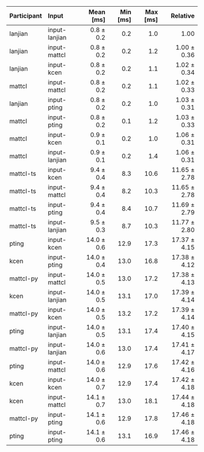 | Participant | Input | Mean [ms] | Min [ms] | Max [ms] | Relative |
|:---|:---|---:|---:|---:|---:|
| lanjian | input-lanjian | 0.8 ± 0.2 | 0.2 | 1.0 | 1.00 |
| lanjian | input-mattcl | 0.8 ± 0.2 | 0.2 | 1.2 | 1.00 ± 0.36 |
| lanjian | input-kcen | 0.8 ± 0.2 | 0.2 | 1.1 | 1.02 ± 0.34 |
| mattcl | input-mattcl | 0.8 ± 0.2 | 0.2 | 1.1 | 1.02 ± 0.33 |
| lanjian | input-pting | 0.8 ± 0.2 | 0.2 | 1.0 | 1.03 ± 0.31 |
| mattcl | input-pting | 0.8 ± 0.2 | 0.1 | 1.2 | 1.03 ± 0.33 |
| mattcl | input-kcen | 0.9 ± 0.1 | 0.2 | 1.0 | 1.06 ± 0.31 |
| mattcl | input-lanjian | 0.9 ± 0.1 | 0.2 | 1.4 | 1.06 ± 0.31 |
| mattcl-ts | input-kcen | 9.4 ± 0.4 | 8.3 | 10.6 | 11.65 ± 2.78 |
| mattcl-ts | input-mattcl | 9.4 ± 0.4 | 8.2 | 10.3 | 11.65 ± 2.78 |
| mattcl-ts | input-pting | 9.4 ± 0.4 | 8.4 | 10.7 | 11.69 ± 2.79 |
| mattcl-ts | input-lanjian | 9.5 ± 0.3 | 8.7 | 10.3 | 11.77 ± 2.80 |
| pting | input-kcen | 14.0 ± 0.6 | 12.9 | 17.3 | 17.37 ± 4.15 |
| kcen | input-pting | 14.0 ± 0.4 | 13.0 | 16.8 | 17.38 ± 4.12 |
| mattcl-py | input-mattcl | 14.0 ± 0.5 | 13.0 | 17.2 | 17.38 ± 4.13 |
| kcen | input-lanjian | 14.0 ± 0.5 | 13.1 | 17.0 | 17.39 ± 4.14 |
| mattcl-py | input-kcen | 14.0 ± 0.5 | 13.2 | 17.2 | 17.39 ± 4.14 |
| pting | input-lanjian | 14.0 ± 0.5 | 13.1 | 17.4 | 17.40 ± 4.15 |
| mattcl-py | input-lanjian | 14.0 ± 0.6 | 13.0 | 17.4 | 17.41 ± 4.17 |
| pting | input-mattcl | 14.0 ± 0.6 | 12.9 | 17.6 | 17.42 ± 4.16 |
| kcen | input-kcen | 14.0 ± 0.7 | 12.9 | 17.4 | 17.42 ± 4.18 |
| kcen | input-mattcl | 14.1 ± 0.7 | 13.0 | 18.1 | 17.44 ± 4.18 |
| mattcl-py | input-pting | 14.1 ± 0.6 | 12.9 | 17.8 | 17.46 ± 4.18 |
| pting | input-pting | 14.1 ± 0.6 | 13.1 | 16.9 | 17.46 ± 4.18 |
